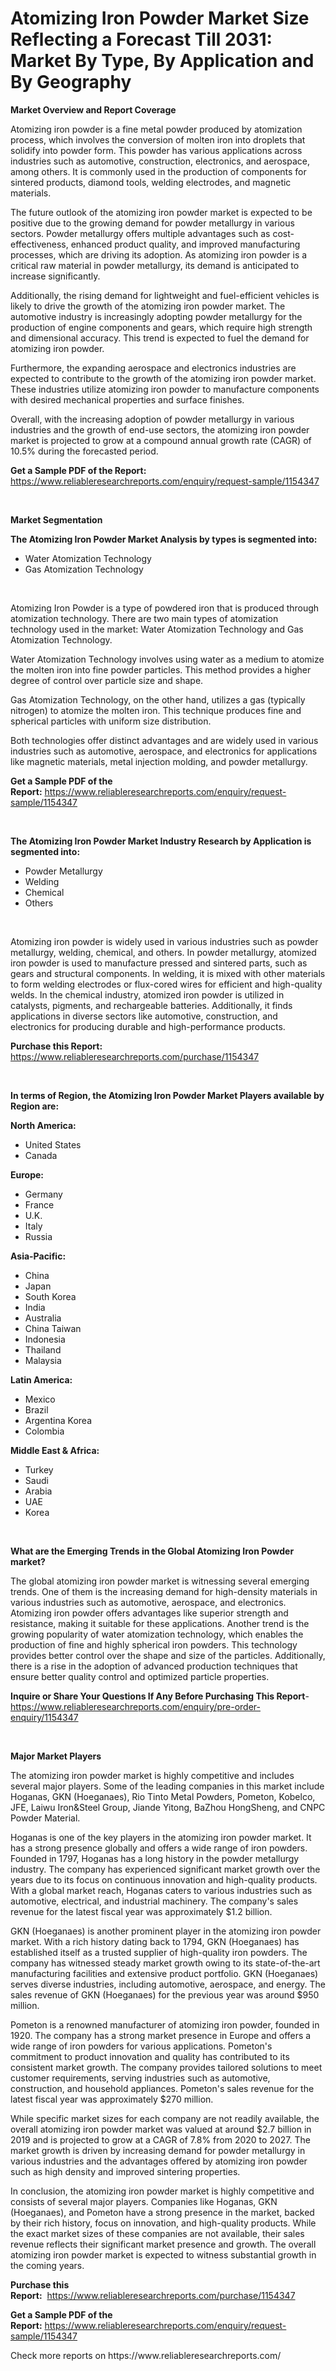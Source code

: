 <p><h1>Atomizing Iron Powder Market Size Reflecting a Forecast Till 2031: Market By Type, By Application and By Geography</h1></p><p><strong>Market Overview and Report Coverage</strong></p>
<p><p>Atomizing iron powder is a fine metal powder produced by atomization process, which involves the conversion of molten iron into droplets that solidify into powder form. This powder has various applications across industries such as automotive, construction, electronics, and aerospace, among others. It is commonly used in the production of components for sintered products, diamond tools, welding electrodes, and magnetic materials.</p><p>The future outlook of the atomizing iron powder market is expected to be positive due to the growing demand for powder metallurgy in various sectors. Powder metallurgy offers multiple advantages such as cost-effectiveness, enhanced product quality, and improved manufacturing processes, which are driving its adoption. As atomizing iron powder is a critical raw material in powder metallurgy, its demand is anticipated to increase significantly.</p><p>Additionally, the rising demand for lightweight and fuel-efficient vehicles is likely to drive the growth of the atomizing iron powder market. The automotive industry is increasingly adopting powder metallurgy for the production of engine components and gears, which require high strength and dimensional accuracy. This trend is expected to fuel the demand for atomizing iron powder.</p><p>Furthermore, the expanding aerospace and electronics industries are expected to contribute to the growth of the atomizing iron powder market. These industries utilize atomizing iron powder to manufacture components with desired mechanical properties and surface finishes.</p><p>Overall, with the increasing adoption of powder metallurgy in various industries and the growth of end-use sectors, the atomizing iron powder market is projected to grow at a compound annual growth rate (CAGR) of 10.5% during the forecasted period.</p></p>
<p><strong>Get a Sample PDF of the Report:</strong> <a href="https://www.reliableresearchreports.com/enquiry/request-sample/1154347">https://www.reliableresearchreports.com/enquiry/request-sample/1154347</a></p>
<p>&nbsp;</p>
<p><strong>Market Segmentation</strong></p>
<p><strong>The Atomizing Iron Powder Market Analysis by types is segmented into:</strong></p>
<p><ul><li>Water Atomization Technology</li><li>Gas Atomization Technology</li></ul></p>
<p>&nbsp;</p>
<p><p>Atomizing Iron Powder is a type of powdered iron that is produced through atomization technology. There are two main types of atomization technology used in the market: Water Atomization Technology and Gas Atomization Technology. </p><p>Water Atomization Technology involves using water as a medium to atomize the molten iron into fine powder particles. This method provides a higher degree of control over particle size and shape.</p><p>Gas Atomization Technology, on the other hand, utilizes a gas (typically nitrogen) to atomize the molten iron. This technique produces fine and spherical particles with uniform size distribution.</p><p>Both technologies offer distinct advantages and are widely used in various industries such as automotive, aerospace, and electronics for applications like magnetic materials, metal injection molding, and powder metallurgy.</p></p>
<p><strong>Get a Sample PDF of the Report:</strong>&nbsp;<a href="https://www.reliableresearchreports.com/enquiry/request-sample/1154347">https://www.reliableresearchreports.com/enquiry/request-sample/1154347</a></p>
<p>&nbsp;</p>
<p><strong>The Atomizing Iron Powder Market Industry Research by Application is segmented into:</strong></p>
<p><ul><li>Powder Metallurgy</li><li>Welding</li><li>Chemical</li><li>Others</li></ul></p>
<p>&nbsp;</p>
<p><p>Atomizing iron powder is widely used in various industries such as powder metallurgy, welding, chemical, and others. In powder metallurgy, atomized iron powder is used to manufacture pressed and sintered parts, such as gears and structural components. In welding, it is mixed with other materials to form welding electrodes or flux-cored wires for efficient and high-quality welds. In the chemical industry, atomized iron powder is utilized in catalysts, pigments, and rechargeable batteries. Additionally, it finds applications in diverse sectors like automotive, construction, and electronics for producing durable and high-performance products.</p></p>
<p><strong>Purchase this Report:</strong>&nbsp; <a href="https://www.reliableresearchreports.com/purchase/1154347">https://www.reliableresearchreports.com/purchase/1154347</a></p>
<p>&nbsp;</p>
<p><strong>In terms of Region, the Atomizing Iron Powder Market Players available by Region are:</strong></p>
<p>
    <p> <strong> North America: </strong>
        <ul>
            <li>United States</li>
            <li>Canada</li>
        </ul>
        </p> 
    <p> <strong> Europe: </strong>
        <ul>
            <li>Germany</li>
            <li>France</li>
            <li>U.K.</li>
            <li>Italy</li>
            <li>Russia</li>
        </ul>
        </p> 
    <p> <strong> Asia-Pacific: </strong>
        <ul>
            <li>China</li>
            <li>Japan</li>
            <li>South Korea</li>
            <li>India</li>
            <li>Australia</li>
            <li>China Taiwan</li>
            <li>Indonesia</li>
            <li>Thailand</li>
            <li>Malaysia</li>
        </ul>
        </p> 
    <p> <strong> Latin America: </strong>
        <ul>
            <li>Mexico</li>
            <li>Brazil</li>
            <li>Argentina Korea</li>
            <li>Colombia</li>
        </ul>
        </p> 
    <p> <strong> Middle East & Africa: </strong>
        <ul>
            <li>Turkey</li>
            <li>Saudi</li>
            <li>Arabia</li>
            <li>UAE</li>
            <li>Korea</li>
        </ul>
    </p>
    </p>
<p>&nbsp;</p>
<p><strong>What are the Emerging Trends in the Global Atomizing Iron Powder market?</strong></p>
<p><p>The global atomizing iron powder market is witnessing several emerging trends. One of them is the increasing demand for high-density materials in various industries such as automotive, aerospace, and electronics. Atomizing iron powder offers advantages like superior strength and resistance, making it suitable for these applications. Another trend is the growing popularity of water atomization technology, which enables the production of fine and highly spherical iron powders. This technology provides better control over the shape and size of the particles. Additionally, there is a rise in the adoption of advanced production techniques that ensure better quality control and optimized particle properties.</p></p>
<p><strong>Inquire or Share Your Questions If Any Before Purchasing This Report</strong>- <a href="https://www.reliableresearchreports.com/enquiry/pre-order-enquiry/1154347">https://www.reliableresearchreports.com/enquiry/pre-order-enquiry/1154347</a></p>
<p>&nbsp;</p>
<p><strong>Major Market Players</strong></p>
<p><p>The atomizing iron powder market is highly competitive and includes several major players. Some of the leading companies in this market include Hoganas, GKN (Hoeganaes), Rio Tinto Metal Powders, Pometon, Kobelco, JFE, Laiwu Iron&Steel Group, Jiande Yitong, BaZhou HongSheng, and CNPC Powder Material.</p><p>Hoganas is one of the key players in the atomizing iron powder market. It has a strong presence globally and offers a wide range of iron powders. Founded in 1797, Hoganas has a long history in the powder metallurgy industry. The company has experienced significant market growth over the years due to its focus on continuous innovation and high-quality products. With a global market reach, Hoganas caters to various industries such as automotive, electrical, and industrial machinery. The company's sales revenue for the latest fiscal year was approximately $1.2 billion.</p><p>GKN (Hoeganaes) is another prominent player in the atomizing iron powder market. With a rich history dating back to 1794, GKN (Hoeganaes) has established itself as a trusted supplier of high-quality iron powders. The company has witnessed steady market growth owing to its state-of-the-art manufacturing facilities and extensive product portfolio. GKN (Hoeganaes) serves diverse industries, including automotive, aerospace, and energy. The sales revenue of GKN (Hoeganaes) for the previous year was around $950 million.</p><p>Pometon is a renowned manufacturer of atomizing iron powder, founded in 1920. The company has a strong market presence in Europe and offers a wide range of iron powders for various applications. Pometon's commitment to product innovation and quality has contributed to its consistent market growth. The company provides tailored solutions to meet customer requirements, serving industries such as automotive, construction, and household appliances. Pometon's sales revenue for the latest fiscal year was approximately $270 million.</p><p>While specific market sizes for each company are not readily available, the overall atomizing iron powder market was valued at around $2.7 billion in 2019 and is projected to grow at a CAGR of 7.8% from 2020 to 2027. The market growth is driven by increasing demand for powder metallurgy in various industries and the advantages offered by atomizing iron powder such as high density and improved sintering properties.</p><p>In conclusion, the atomizing iron powder market is highly competitive and consists of several major players. Companies like Hoganas, GKN (Hoeganaes), and Pometon have a strong presence in the market, backed by their rich history, focus on innovation, and high-quality products. While the exact market sizes of these companies are not available, their sales revenue reflects their significant market presence and growth. The overall atomizing iron powder market is expected to witness substantial growth in the coming years.</p></p>
<p><strong>Purchase this Report:</strong>&nbsp;&nbsp;<a href="https://www.reliableresearchreports.com/purchase/1154347">https://www.reliableresearchreports.com/purchase/1154347</a></p>
<p></p>
<p><strong>Get a Sample PDF of the Report:</strong>&nbsp;<a href="https://www.reliableresearchreports.com/enquiry/request-sample/1154347">https://www.reliableresearchreports.com/enquiry/request-sample/1154347</a></p>
<p>Check more reports on https://www.reliableresearchreports.com/</p>